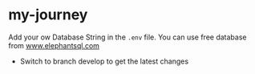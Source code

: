 # my-journey

Add your ow Database String in the `.env` file. You can use free database from www.elephantsql.com

- Switch to branch develop to get the latest changes